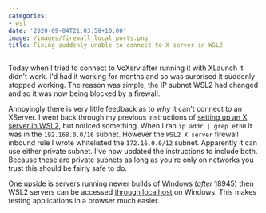 ```yaml
---
categories:
- wsl
date: '2020-09-04T21:03:58+10:00'
image: /images/firewall_local_ports.png
title: Fixing suddenly unable to connect to X server in WSL2
---
```


Today when I tried to connect to VcXsrv after running it with XLaunch it didn't work.
I'd had it working for months and so was surprised it suddenly stopped working.
The reason was simple; the IP subnet WSL2 had changed and so it was now being blocked by a firewall.

Annoyingly there is very little feedback as to *why* it can't connect to an XServer.
I went back through my previous instructions of [setting up an X server in WSL2](/wsl2-xserver), but noticed something.
When I ran `ip addr | grep eth0` it was in the `192.168.0.0/16` subnet.
However the `WSL2 X server` firewall inbound rule I wrote whitelisted the `172.16.0.0/12` subnet.
Apparently it can use either private subnet.
I've now updated the instructions to include both.
Because these are private subnets as long as you're only on networks you trust this should be fairly safe to do.

One upside is servers running newer builds of Windows (*after* 18945) then WSL2 servers can be accessed [through localhost](https://docs.microsoft.com/en-us/windows/wsl/compare-versions#accessing-network-applications) on Windows.
This makes testing applications in a browser much easier.